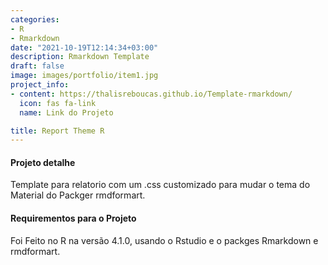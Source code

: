 ```yaml
---
categories:
- R
- Rmarkdown
date: "2021-10-19T12:14:34+03:00"
description: Rmarkdown Template
draft: false
image: images/portfolio/item1.jpg
project_info:
- content: https://thalisreboucas.github.io/Template-rmarkdown/
  icon: fas fa-link
  name: Link do Projeto

title: Report Theme R 
---
```




#### Projeto detalhe

Template para relatorio com um .css customizado para mudar o tema do Material do Packger rmdformart.


#### Requirementos para o Projeto

Foi Feito no R na versão 4.1.0, usando o Rstudio e o packges Rmarkdown e rmdformart.
